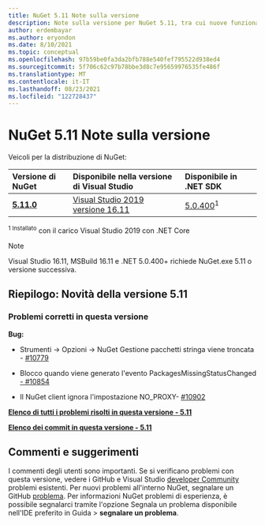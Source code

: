 ```yaml
---
title: NuGet 5.11 Note sulla versione
description: Note sulla versione per NuGet 5.11, tra cui nuove funzionalità, correzioni di bug e controller di dominio.
author: erdembayar
ms.author: eryondon
ms.date: 8/10/2021
ms.topic: conceptual
ms.openlocfilehash: 97b59be0fa3da2bfb788e540fef795522d938ed4
ms.sourcegitcommit: 5f706c62c97b78bbe3d8c7e95659976535fe486f
ms.translationtype: MT
ms.contentlocale: it-IT
ms.lasthandoff: 08/23/2021
ms.locfileid: "122728437"
---
```

# <a name="nuget-511-release-notes"></a>NuGet 5.11 Note sulla versione

Veicoli per la distribuzione di NuGet:

| Versione di NuGet | Disponibile nella versione di Visual Studio | Disponibile in .NET SDK |
|:---|:---|:---|
| [**5.11.0**](https://nuget.org/downloads) | [Visual Studio 2019 versione 16.11](https://visualstudio.microsoft.com/downloads/) | [5.0.400](https://dotnet.microsoft.com/download/dotnet-core/5.0)<sup>1</sup> |

<sup>1 Installato</sup> con il carico Visual Studio 2019 con .NET Core
  
> [!NOTE]
> Visual Studio 16.11, MSBuild 16.11 e .NET 5.0.400+ richiede NuGet.exe 5.11 o versione successiva.

## <a name="summary-whats-new-in-511"></a>Riepilogo: Novità della versione 5.11

### <a name="issues-fixed-in-this-release"></a>Problemi corretti in questa versione

**Bug:**

* Strumenti -> Opzioni -> NuGet Gestione pacchetti stringa viene troncata - [#10779](https://github.com/NuGet/Home/issues/10779)

* Blocco quando viene generato l'evento PackagesMissingStatusChanged [- #10854](https://github.com/NuGet/Home/issues/10854)

* Il NuGet client ignora l'impostazione NO_PROXY- [#10902](https://github.com/NuGet/Home/issues/10902)

**[Elenco di tutti i problemi risolti in questa versione - 5.11](https://app.zenhub.com/workspaces/nuget-client-team-55aec9a240305cf007585881/reports/release?release=Z2lkOi8vcmFwdG9yL1JlbGVhc2UvNTk5MDE)**

**[Elenco dei commit in questa versione - 5.11](https://github.com/NuGet/NuGet.Client/compare/5.10.0.7240...5.11.0.17)**

## <a name="feedback-welcome"></a>Commenti e suggerimenti

I commenti degli utenti sono importanti.  Se si verificano problemi con [](https://github.com/NuGet/Home/issues) questa versione, vedere i GitHub e Visual Studio [developer Community](https://developercommunity.visualstudio.com/) problemi esistenti.  Per nuovi problemi all'interno NuGet, segnalare un GitHub [problema](https://github.com/NuGet/Home/issues/new).
Per informazioni NuGet problemi di esperienza, è [](/visualstudio/ide/how-to-report-a-problem-with-visual-studio) possibile segnalarci tramite l'opzione Segnala un problema disponibile nell'IDE preferito in Guida > **segnalare un problema**.
